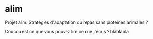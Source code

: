 # alim
Projet alim. Stratégies d'adaptation du repas sans protéines animales ?


Coucou est ce que vous pouvez lire ce que j'écris ? 
blablabla
